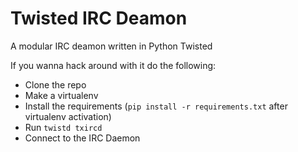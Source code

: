 Twisted IRC Deamon
==================

A modular IRC deamon written in Python Twisted

If you wanna hack around with it do the following:

* Clone the repo
* Make a virtualenv
* Install the requirements (`pip install -r requirements.txt` after virtualenv activation)
* Run `twistd txircd`
* Connect to the IRC Daemon
